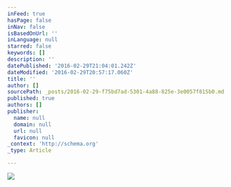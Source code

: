```yaml
---
inFeed: true
hasPage: false
inNav: false
isBasedOnUrl: ''
inLanguage: null
starred: false
keywords: []
description: ''
datePublished: '2016-02-29T21:04:01.242Z'
dateModified: '2016-02-29T20:57:17.060Z'
title: ''
author: []
sourcePath: _posts/2016-02-29-f75bd7ad-5301-4a88-825e-3e0057f815b0.md
published: true
authors: []
publisher:
  name: null
  domain: null
  url: null
  favicon: null
_context: 'http://schema.org'
_type: Article

---
```

![](https://s3-us-west-2.amazonaws.com/the-grid-img/p/0f73ec74cc979c75d5f1033508506709973ce112.jpg)